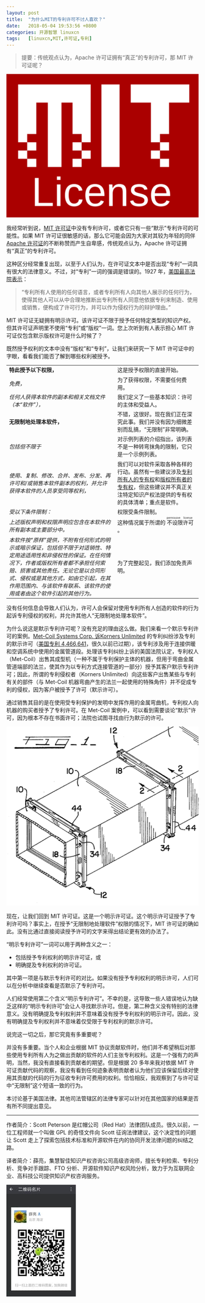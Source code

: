 ```yaml
---
layout: post
title:	"为什么MIT的专利许可不讨人喜欢？"
date:	2018-05-04 19:53:56 +0800 
categories:	开源智慧 linuxcn 
tags:	[linuxcn,MIT,许可证,专利]
---
```




> 
> 提要：传统观点认为，Apache 许可证拥有“真正”的专利许可，那 MIT 许可证呢？
> 
> 
> 


![](/Asserts/Images/album/201805/04/195349syg61416gsjz2ek2.png)


我经常听到说，[MIT 许可证](https://opensource.org/licenses/MIT)中没有专利许可，或者它只有一些“默示”专利许可的可能性。如果 MIT 许可证很敏感的话，那么它可能会因为大家对其较为年轻的同伴 [Apache 许可证](https://www.apache.org/licenses/LICENSE-2.0)的不断称赞而产生自卑感，传统观点认为，Apache 许可证拥有“真正”的专利许可。


这种区分经常重复出现，以至于人们认为，在许可证文本中是否出现“专利”一词具有很大的法律意义。不过，对“专利”一词的强调是错误的。1927 年，[美国最高法院表示](https://scholar.google.com/scholar_case?case=6603693344416712533)：



> 
> “专利所有人使用的任何语言，或者专利所有人向其他人展示的任何行为，使得其他人可以从中合理地推断出专利所有人同意他依据专利来制造、使用或销售，便构成了许可行为，并可以作为侵权行为的辩护理由。”
> 
> 
> 


MIT 许可证无疑拥有明示许可。该许可证不限于授予任何特定类型的知识产权。但其许可证声明里不使用“专利”或“版权”一词。您上次听到有人表示担心 MIT 许可证仅包含默示版权许可是什么时候了？


既然授予权利的文本中没有“版权”和“专利”，让我们来研究一下 MIT 许可证中的字眼，看看我们能否了解到哪些权利被授予。




|  |  |
| --- | --- |
| **特此授予以下权限，** | 这是授予权限的直接开始。 |
| *免费，* | 为了获得权限，不需要任何费用。 |
| *任何人获得本软件的副本和相关文档文件（本“软件”），* | 我们定义了一些基本知识：许可的主体和受益人。 |
| **无限制地处理本软件，** | 不错，这很好。现在我们正在深究此事。我们并没有因为细微差别而乱搞，“无限制”非常明确。 |
| *包括但不限于* | 对示例列表的介绍指出，该列表不是一种转弯抹角的限制，它只是一个示例列表。 |
| *使用、复制、修改、合并、发布、分发、再许可和/或销售本软件副本的权利，并允许获得本软件的人员享受同等权利，* | 我们可以对软件采取各种各样的行动。虽然有一些建议涉及[专利所有人的专有权](http://uscode.house.gov/view.xhtml?req=granuleid:USC-prelim-title35-section271&num=0&edition=prelim)和[版权所有者的专有权](https://www.copyright.gov/title17/92chap1.html#106)，但这些建议并不真正关注特定知识产权法提供的专有权的具体清单；重点是软件。 |
| *受以下条件限制：* | 权限受条件限制。 |
| *上述版权声明和权限声明应包含在本软件的所有副本或主要部分中。* | 这种情况属于所谓的<ruby> 不设限许可 <rp>  （ </rp> <rt>  permissive license </rt> <rp>  ） </rp></ruby>。 |
| *本软件按“原样”提供，不附有任何形式的明示或暗示保证，包括但不限于对适销性、特定用途适用性和非侵权性的保证。在任何情况下，作者或版权所有者都不承担任何索赔、损害或其他责任。无论它是以合同形式、侵权或是其他方式，如由它引起，在其作用范围内、与该软件有联系、该软件的使用或者由这个软件引起的其他行为。* | 为了完整起见，我们添加免责声明。 |


没有任何信息会导致人们认为，许可人会保留对使用专利所有人创造的软件的行为起诉专利侵权的权利，并允许其他人“无限制地处理本软件”。


为什么说这是默示专利许可呢？没有充足的理由这么做。我们来看一个默示专利许可的案例。[Met-Coil Systems Corp. 诉Korners Unlimited](https://scholar.google.com/scholar_case?case=4152769754469052201) 的专利纠纷涉及专利的默示许可（[美国专利 4,466,641](https://patents.google.com/patent/US4466641)，很久以前已过期），该专利涉及用于连接供暖和空调系统中使用的金属管道段。处理该专利纠纷上诉的美国法院认定，专利权人（Met-Coil）出售其成型机（一种不属于专利保护主体的机器，但用于弯曲金属管道端部的法兰，使其作为以专利方式连接管道的一部分）授予其客户默示专利许可；因此，所谓的专利侵权者（Korners Unlimited）向这些客户出售某些与专利有关的部件（与 Met-Coil 机器弯曲产生的法兰一起使用的特殊角件）并不促成专利的侵权，因为客户被授予了许可（默示许可）。


通过销售其目的是在使用受专利保护的发明中发挥作用的金属弯曲机，专利权人向机器的购买者授予了专利许可。在 Met-Coil 案例中，可以看到需要谈论“默示”许可，因为根本不存在书面许可；法院也试图寻找由行为默示的许可。


![Patent illustration](/Asserts/Images/album/201805/04/195400dhl2rar0jqlub22j.png "Patent illustration")


现在，让我们回到 MIT 许可证。这是一个明示许可证。这个明示许可证授予了专利许可吗？事实上，在授予“无限制地处理软件”权限的情况下，MIT 许可证的确如此。没有比通过直接阅读授予许可的文字来得出结论更有效的办法了。


“明示专利许可”一词可以用于两种含义之一：


* 包括授予专利权利的明示许可证，或
* 明确提及专利权利的许可证。


其中第一项是与默示专利许可的对比。如果没有授予专利权利的明示许可，人们可以在分析中继续查看是否默示了专利许可。


人们经常使用第二个含义“明示专利许可”。不幸的是，这导致一些人错误地认为缺乏这样的“明示专利许可”会让人寻找默示许可。但是，第二种含义没有特别的法律意义。没有明确提及专利权利并不意味着没有授予专利权利的明示许可。因此，没有明确提及专利权利并不意味着仅受限于专利权利的默示许可。


说完这一切之后，那它究竟有多重要呢？


并没有多重要。当个人和企业根据 MIT 协议贡献软件时，他们并不希望稍后对那些使用专利所有人为之做出贡献的软件的人们主张专利权利。这是一个强有力的声明，当然，我没有直接看到贡献者的期望。但是根据 20 多年来我对依据 MIT 许可证贡献代码的观察，我没有看到任何迹象表明贡献者认为他们应该保留后续对使用其贡献的代码的行为征收专利许可费用的权利。恰恰相反，我观察到了与许可证中“无限制”这个短语一致的行为。


本讨论基于美国法律。其他司法管辖区的法律专家可以针对在其他国家的结果是否有所不同提出意见。




---


作者简介：Scott Peterson 是红帽公司（Red Hat）法律团队成员。很久以前，一位工程师就一个叫做 GPL 的奇怪文件向 Scott 征询法律建议，这个决定性的问题让 Scott 走上了探索包括技术标准和开源软件在内的协同开发法律问题的纠结之路。


译者简介：薛亮，集慧智佳知识产权咨询公司高级咨询师，擅长专利检索、专利分析、竞争对手跟踪、FTO 分析、开源软件知识产权风险分析，致力于为互联网企业、高科技公司提供知识产权咨询服务。


![](/Asserts/Images/album/201805/04/194942qfjkfzuvxobrrpu7.jpg)
